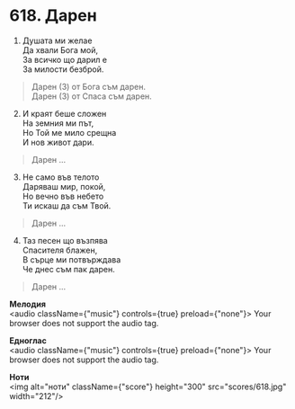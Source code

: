 # 618. Дарен

1. Душата ми желае  
Да хвали Бога мой,  
За всичко що дарил е  
За милости безброй.  

> Дарен (3) от Бога съм дарен.  
> Дарен (3) от Спаса съм дарен.  

2. И краят беше сложен  
На земния ми път,  
Но Той ме мило срещна  
И нов живот дари.  

> Дарен ...  

3. Не само във телото  
Даряваш мир, покой,  
Но вечно във небето  
Ти искаш да съм Твой.  

> Дарен ...  

4. Таз песен що възпява  
Спасителя блажен,  
В сърце ми потвърждава  
Че днес съм пак дарен.  

> Дарен ...

**Мелодия**  
<audio className={"music"} controls={true} preload={"none"}>
    <source src="mp3/618.mp3" type="audio/mpeg"/>
    Your browser does not support the audio tag.
</audio>

**Едноглас**  
<audio className={"music"} controls={true} preload={"none"}>
    <source src="transp/618.mp3" type="audio/mpeg"/>
    Your browser does not support the audio tag.
</audio>

**Ноти**  
<img alt="ноти" className={"score"} height="300" src="scores/618.jpg" width="212"/>
